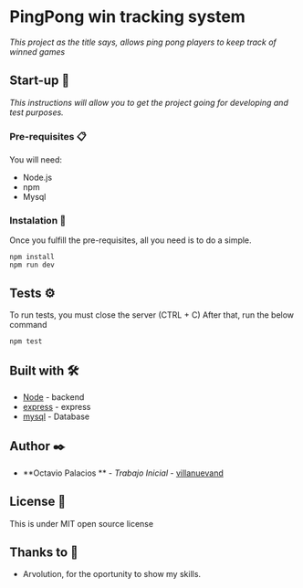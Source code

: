 # PingPong win tracking system

_This project as the title says, allows ping pong players to keep track of winned games_

## Start-up 🚀

_This instructions will allow you to get the project going for developing and test purposes._

### Pre-requisites 📋

You will need:

* Node.js
* npm
* Mysql

### Instalation 🔧
Once you fulfill the pre-requisites, all you need is to do a simple.
```
npm install 
npm run dev
```

## Tests ⚙️
To run tests, you must close the server (CTRL + C)
After that, run the below command 
```
npm test
```

## Built with 🛠️



* [Node](https://nodejs.org/en/) - backend
* [express](https://expressjs.com/es/) - express
* [mysql](https://www.mysql.com/) - Database


## Author ✒️

* **Octavio Palacios ** - *Trabajo Inicial* - [villanuevand](https://github.com/octaviopalacioscodanai/)

## License 📄

This is under MIT open source license

## Thanks to 🎁

* Arvolution, for the oportunity to show my skills.

